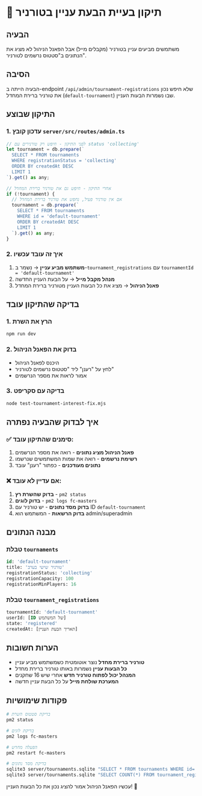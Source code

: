 # 🔧 תיקון בעיית הבעת עניין בטורניר

## הבעיה
משתמשים מביעים עניין בטורניר (מקבלים מייל) אבל הפאנל הניהול לא מציג את הנתונים ב"סטטוס נרשמים לטורניר".

## הסיבה
הבעיה הייתה ב-endpoint `/api/admin/tournament-registrations` שלא חיפש נכון את טורניר ברירת המחדל (`default-tournament`) שבו נשמרות הבעות העניין.

## התיקון שבוצע

### 1. עדכון קובץ `server/src/routes/admin.ts`
```javascript
// לפני התיקון - חיפש רק טורנירים עם status 'collecting'
let tournament = db.prepare(`
  SELECT * FROM tournaments 
  WHERE registrationStatus = 'collecting' 
  ORDER BY createdAt DESC 
  LIMIT 1
`).get() as any;

// אחרי התיקון - חיפש גם את טורניר ברירת המחדל
if (!tournament) {
  // אם אין טורניר פעיל, נחפש את טורניר ברירת המחדל
  tournament = db.prepare(`
    SELECT * FROM tournaments 
    WHERE id = 'default-tournament'
    ORDER BY createdAt DESC 
    LIMIT 1
  `).get() as any;
}
```

### 2. איך זה עובד עכשיו
1. **משתמש מביע עניין** → נשמר ב-`tournament_registrations` עם `tournamentId = 'default-tournament'`
2. **מנהל מקבל מייל** → על הבעת העניין החדשה
3. **פאנל הניהול** → מציג את כל הבעות העניין מטורניר ברירת המחדל

## בדיקה שהתיקון עובד

### 1. הרץ את השרת
```bash
npm run dev
```

### 2. בדוק את הפאנל הניהול
- היכנס לפאנל הניהול
- לחץ על "רענן" ליד "סטטוס נרשמים לטורניר"
- אמור לראות את מספר הנרשמים

### 3. בדיקה עם סקריפט
```bash
node test-tournament-interest-fix.mjs
```

## איך לבדוק שהבעיה נפתרה

### ✅ סימנים שהתיקון עובד:
1. **פאנל הניהול מציג נתונים** - רואה את מספר הנרשמים
2. **רשימת נרשמים** - רואה את שמות המשתמשים שנרשמו
3. **נתונים מעודכנים** - כפתור "רענן" עובד

### ❌ אם עדיין לא עובד:
1. **בדוק שהשרת רץ** - `pm2 status`
2. **בדוק לוגים** - `pm2 logs fc-masters`
3. **בדוק מסד נתונים** - יש טורניר עם ID `default-tournament`
4. **בדוק הרשאות** - המשתמש הוא admin/superadmin

## מבנה הנתונים

### טבלת `tournaments`
```sql
id: 'default-tournament'
title: 'טורניר שישי בערב'
registrationStatus: 'collecting'
registrationCapacity: 100
registrationMinPlayers: 16
```

### טבלת `tournament_registrations`
```sql
tournamentId: 'default-tournament'
userId: [ID של המשתמש]
state: 'registered'
createdAt: [תאריך הבעת העניין]
```

## הערות חשובות

- **טורניר ברירת מחדל** נוצר אוטומטית כשמשתמש מביע עניין
- **כל הבעות עניין** נשמרות באותו טורניר ברירת מחדל
- **המנהל יכול לפתוח טורניר חדש** אחרי שיש 16 שחקנים
- **המערכת שולחת מייל** על כל הבעת עניין חדשה

## פקודות שימושיות

```bash
# בדיקת סטטוס השרת
pm2 status

# בדיקת לוגים
pm2 logs fc-masters

# הפעלה מחדש
pm2 restart fc-masters

# בדיקת מסד נתונים
sqlite3 server/tournaments.sqlite "SELECT * FROM tournaments WHERE id='default-tournament';"
sqlite3 server/tournaments.sqlite "SELECT COUNT(*) FROM tournament_registrations WHERE tournamentId='default-tournament';"
```

עכשיו הפאנל הניהול אמור להציג נכון את כל הבעות העניין! 🎉

